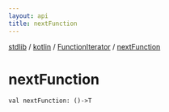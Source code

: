 ```yaml
---
layout: api
title: nextFunction
---
```

[stdlib](../../index.md) / [kotlin](../index.md) / [FunctionIterator](index.md) / [nextFunction](nextFunction.md)

# nextFunction

```
val nextFunction: ()->T
```
